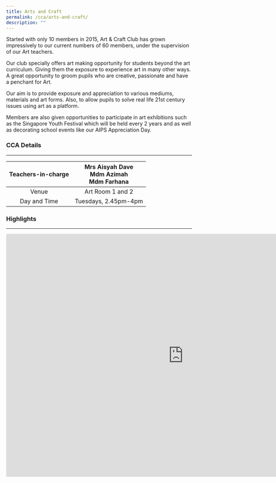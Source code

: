 ```yaml
---
title: Arts and Craft
permalink: /cca/arts-and-craft/
description: ""
---
```

Started with only 10 members in 2015, Art &amp; Craft Club has grown impressively to our current numbers of 60 members, under the supervision of our Art teachers.

  

Our club specially offers art making opportunity for students beyond the art curriculum. Giving them the exposure to experience art in many other ways. A great opportunity to groom pupils who are creative, passionate and have a penchant for Art.

Our aim is to provide exposure and appreciation to various mediums, materials and art forms. Also, to allow pupils to solve real life 21st century issues using art as a platform.

  

Members are also given opportunities to participate in art exhibitions such as the Singapore Youth Festival which will be held every 2 years and as well as decorating school events like our AIPS Appreciation Day.

  

### CCA Details
-----------

| Teachers-in-charge | Mrs Aisyah Dave <br> Mdm Azimah <br> Mdm Farhana  |
|:---:|:---:|
| Venue | Art Room 1 and 2 |
| Day and Time | Tuesdays, 2.45pm-4pm 

### Highlights
----------
<iframe allowfullscreen="true" height="659" width="960" frameborder="0" src="https://docs.google.com/presentation/d/e/2PACX-1vSbJ35mGfLTNYSjjB0DCQ0BS8Uu54YlGiQvMyKoWU6JYaxJLoF24KgcWi848a1a_NmHqvAx8lapXsNN/embed?start=false&amp;loop=false&amp;delayms=10000"></iframe>